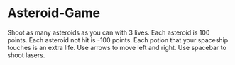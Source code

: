 # Asteroid-Game
Shoot as many asteroids as you can with 3 lives.
Each asteroid is 100 points. Each asteroid not hit is -100 points.
Each potion that your spaceship touches is an extra life.
Use arrows to move left and right. Use spacebar to shoot lasers.
